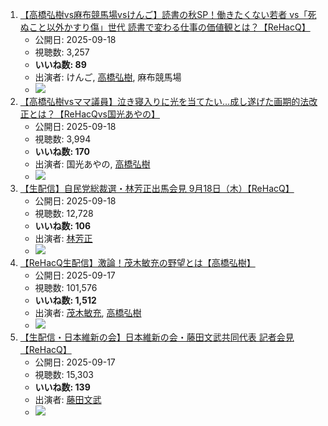 1.  [【高橋弘樹vs麻布競馬場vsけんご】読書の秋SP！働きたくない若者 vs「死ぬこと以外かすり傷」世代 読書で変わる仕事の価値観とは？【ReHacQ】](https://www.youtube.com/watch?v=xrPcUsmGTn8)
    -   公開日: 2025-09-18
    -   視聴数: 3,257
    -   **いいね数: 89**
    -   出演者: けんご, [高橋弘樹](/rehacq_fan/people/高橋弘樹 "wikilink"), 麻布競馬場
    - [![](https://img.youtube.com/vi/xrPcUsmGTn8/hqdefault.jpg)](https://www.youtube.com/watch?v=xrPcUsmGTn8)
1.  [【高橋弘樹vsママ議員】泣き寝入りに光を当てたい…成し遂げた画期的法改正とは？【ReHacQvs国光あやの】](https://www.youtube.com/watch?v=XpvF36-qfRs)
    -   公開日: 2025-09-18
    -   視聴数: 3,994
    -   **いいね数: 170**
    -   出演者: 国光あやの, [高橋弘樹](/rehacq_fan/people/高橋弘樹 "wikilink")
    - [![](https://img.youtube.com/vi/XpvF36-qfRs/hqdefault.jpg)](https://www.youtube.com/watch?v=XpvF36-qfRs)
1.  [【生配信】自民党総裁選・林芳正出馬会見 9月18日（木）【ReHacQ】](https://www.youtube.com/watch?v=aU1r3g6bjoI)
    -   公開日: 2025-09-18
    -   視聴数: 12,728
    -   **いいね数: 106**
    -   出演者: [林芳正](/rehacq_fan/people/林芳正 "wikilink")
    - [![](https://img.youtube.com/vi/aU1r3g6bjoI/hqdefault.jpg)](https://www.youtube.com/watch?v=aU1r3g6bjoI)
1.  [【ReHacQ生配信】激論！茂木敏充の野望とは【高橋弘樹】](https://www.youtube.com/watch?v=2DZQwsjuZJE)
    -   公開日: 2025-09-17
    -   視聴数: 101,576
    -   **いいね数: 1,512**
    -   出演者: [茂木敏充](/rehacq_fan/people/茂木敏充 "wikilink"), [高橋弘樹](/rehacq_fan/people/高橋弘樹 "wikilink")
    - [![](https://img.youtube.com/vi/2DZQwsjuZJE/hqdefault.jpg)](https://www.youtube.com/watch?v=2DZQwsjuZJE)
1.  [【生配信・日本維新の会】日本維新の会・藤田文武共同代表 記者会見【ReHacQ】](https://www.youtube.com/watch?v=h2uDUojYzT0)
    -   公開日: 2025-09-17
    -   視聴数: 15,303
    -   **いいね数: 139**
    -   出演者: [藤田文武](/rehacq_fan/people/藤田文武 "wikilink")
    - [![](https://img.youtube.com/vi/h2uDUojYzT0/hqdefault.jpg)](https://www.youtube.com/watch?v=h2uDUojYzT0)

